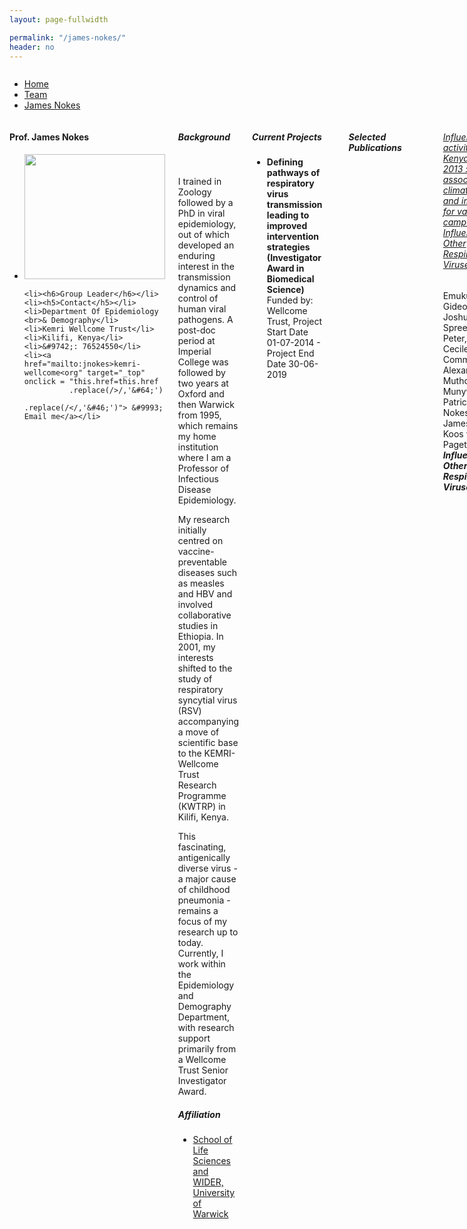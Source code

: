 ```yaml
---
layout: page-fullwidth

permalink: "/james-nokes/"
header: no
---
```

<!-- subheadline: "Biography" -->


<div class="row fullWidth">
<div class="large-12 columns">
<ul class="breadcrumbs">
  <li><a href="{{ site.url }}/">Home</a></li>
  <li><a href="{{ site.url }}/team">Team</a></li>
  <li class="unavailable"><a href="#">James Nokes</a></li>
</ul>
</div>
</div>


<div class = "row">
<!-- contact block -->
<div class = "small-12 columns">

<div class = "small-3 columns">
<div class="panel">
  <h4>Prof. James Nokes</h4>

<ul class="nobull">
	<li><img src="{{ site.url }}/images/James-Nokes.jpg" alt="" height="200" width="225"> </li>

	<li><h6>Group Leader</h6></li>
	<li><h5>Contact</h5></li>
	<li>Department Of Epidemiology <br>& Demography</li>
	<li>Kemri Wellcome Trust</li>
	<li>Kilifi, Kenya</li>
	<li>&#9742;: 76524550</li>
	<li><a href="mailto:jnokes>kemri-wellcome<org" target="_top" onclick = "this.href=this.href
              .replace(/>/,'&#64;')
              .replace(/</,'&#46;')"> &#9993; Email me</a></li>
	
</ul>
</div>
</div>



<!-- Content -->
<div class = "small-9 columns">

<div class="row">
<h5>Background</h5>
<br>
<p >
I trained in Zoology followed by a PhD in viral epidemiology, out of which developed an enduring 
interest in the transmission dynamics and control
of human viral pathogens. A post-doc period at Imperial College was followed by two years at Oxford 
and then Warwick from 1995, which remains my home institution where I am  a Professor of Infectious 
Disease Epidemiology. 
</p>

<p class="text-justify">
My research initially centred on
vaccine-preventable diseases such as measles and HBV and involved collaborative studies in Ethiopia. 
In 2001, my interests shifted to the study of respiratory syncytial virus (RSV) accompanying a move 
of scientific base to the KEMRI-Wellcome Trust Research
Programme (KWTRP) in Kilifi, Kenya.</p>

<p class="text-justify">
This fascinating, antigenically diverse virus - a major cause of childhood pneumonia - remains
a focus of my research up to today. Currently, I work within the Epidemiology and Demography 
Department, with research support
primarily from a Wellcome Trust Senior Investigator Award.
</p>


<!-- Affiliation -->
<p><h5>Affiliation</h5></p>
<ul>
<li><a href="https://www2.warwick.ac.uk/fac/sci/lifesci/people/djnokes/">School of Life Sciences and WIDER, University of Warwick</a></li>
</ul>
</div>


<!-- Current Projects -->
<div class="row">
<p><h5>Current Projects </h5></p>
<ul>
<li><strong>Defining pathways of respiratory virus transmission leading to improved intervention strategies (Investigator Award in Biomedical Science)</strong> 
<br> Funded by: Wellcome Trust, Project Start Date 01-07-2014 - Project End Date 30-06-2019 </li>
</ul>
</div>


<!-- publications -->



<hr>
<div class="row">
<h5>Selected Publications </h5>
</div>
<br>

<div class="row">
<ul class="nobull">
	<h6><a href="">Influenza activity in Kenya, 2007-2013 : timing, association with climatic factors, and implications for vaccination campaigns. Influenza and Other Respiratory Viruses, View</a></h6>
	<p>Emukule, Gideon O., Mott, Joshua A., Spreeuwenberg, Peter, Viboud, Cecile, Commanday, Alexander, Muthoka, Philip, Munywoki, Patrick K., Nokes, D. James, Velden, Koos van der, Paget, John W.
	<br><em><strong>Influenza and Other Respiratory Viruses</strong> (2016)</em> </p>
</ul>
</div>
<hr>

<div class="row">
<ul class="nobull">
	<h6><a href="">Quantifying social contacts in a household setting of rural Kenya using wearable proximity sensors.</a></h6>
	<p>Kiti, Moses C., Tizzoni, Michele, Kinyanjui, Timothy M., Koech, Dorothy C., Munywoki, Patrick K., Meriac, Milosch, Cappa, Luca, Panisson, André, Barrat, Alain, Cattuto, Ciro, Nokes, D. James.
	<br><em><strong>EPJ Data Science</strong>, 5(1), p.21. (2016)</em> </p>
</ul>
</div>
<hr>

<div class="row">
<ul class="nobull">
	<h6><a href="">Human metapneumovirus epidemiological and evolutionary patterns in Coastal Kenya, 2007-11.</a></h6>
	<p>Owor, Betty E., Masankwa, Geoffrey N., Mwango, Lilian C., Njeru, Regina W., Agoti, Charles N., Nokes, D. James. 
	<br><em><strong>BMC Infectious Diseases, 16 (1), p.301 (2016)</strong></em> </p>
</ul>
</div>
<hr>

<div class="row">
<ul class="nobull">
	<h6><a href="">Human Rhinovirus B and C genomes from rural coastal Kenya</a></h6>
	<p>Agoti, Charles N., Kiyuka, Patience K., Kamau, Everlyn, Munywoki, Patrick K., Bett, Anne, van der Hoek, Lia, Kellam, Paul, Nokes, D. James, Cotten, Matthew. 
	<br><em><strong>Genome Announcements, 4 (4), pp. 1-2 (2016)</strong></em> </p>
</ul>
</div>
<hr>


<div class="row">
<ul class="nobull">
	<h6><a href="">Molecular evolutionary dynamics of respiratory syncytial virus group A in recurrent epidemics in coastal Kenya.</a></h6>
	<p>Otieno, James R., Agoti, Charles N., Gitahi, Caroline W., Bett, Ann, Ngama, Mwanajuma, Medley, Graham F, Cane, Patricia A., Nokes, D. James. 
	<br><em><strong>Journal of Virology, 90 (10), pp. 4990-5002 (2016)</strong></em> </p>
</ul>
</div>
<hr>
<a href="http://www2.warwick.ac.uk/fac/sci/lifesci/people/publications?id=001838" target="_blank"> --> view all Prof. James Nokes' publications</a>

</div>
</div>
</div>



